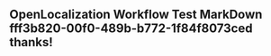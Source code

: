 <properties
ms.topic="hero-topic"
ms.test1="hero-topic"
ms.test2="test"/>

## OpenLocalization Workflow Test MarkDown fff3b820-00f0-489b-b772-1f84f8073ced thanks!
